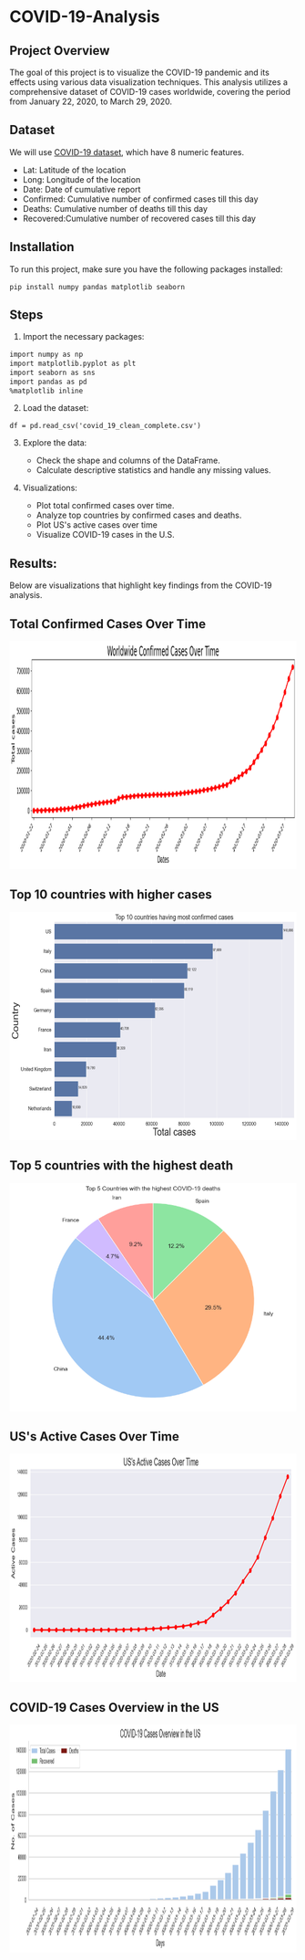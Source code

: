 # COVID-19-Analysis



## Project Overview

The goal of this project is to visualize the COVID-19 pandemic and its effects using various data visualization techniques. This analysis utilizes a comprehensive dataset of COVID-19 cases worldwide, covering the period from January 22, 2020, to March 29, 2020.


## Dataset

We will use [COVID-19 dataset](https://www.kaggle.com/imdevskp/corona-virus-report#covid_19_clean_complete.csv), which have 8 numeric features.

* Lat: Latitude of the location
* Long: Longitude of the location
* Date: Date of cumulative report
* Confirmed: Cumulative number of confirmed cases till this day
* Deaths: Cumulative number of deaths till this day
* Recovered:Cumulative number of recovered cases till this day


## Installation

To run this project, make sure you have the following packages installed:

```
pip install numpy pandas matplotlib seaborn
```

## Steps
1. Import the necessary packages:

```
import numpy as np
import matplotlib.pyplot as plt
import seaborn as sns
import pandas as pd
%matplotlib inline
```
2. Load the dataset:

```
df = pd.read_csv('covid_19_clean_complete.csv')
```

3. Explore the data:
 
   - Check the shape and columns of the DataFrame.
   - Calculate descriptive statistics and handle any missing values.



4. Visualizations:

   - Plot total confirmed cases over time.
   - Analyze top countries by confirmed cases and deaths.
   - Plot US's active cases over time
   - Visualize COVID-19 cases in the U.S.
 
## Results:

Below are visualizations that highlight key findings from the COVID-19 analysis.


## Total Confirmed Cases Over Time

<img src="https://github.com/RawanAlsaedi/COVID-19-Analysis/blob/main/img/Worldwide%20Confirmed%20Cases%20Over%20Time.png" alt="Worldwide Confirmed Cases Over Time" width="900" height="400">




## Top 10 countries with higher cases

<img src="https://github.com/RawanAlsaedi/COVID-19-Analysis/blob/main/img/Top%2010%20countries%20having%20most%20confirmed%20cases.png" alt="Top 10 Countries with Most Confirmed Cases" width="900" height="400">

##  Top 5 countries with the highest death



<img src="https://github.com/RawanAlsaedi/COVID-19-Analysis/blob/main/img/Top%205%20countries%20with%20the%20highest%20death.png" alt="Top 5 Countries with the Highest Deaths" width="900" height="400">

## US's Active Cases Over Time

<img src="https://github.com/RawanAlsaedi/COVID-19-Analysis/blob/main/img/US's%20Active%20Cases%20Over%20Time.png" alt="US's Active Cases Over Time" width="900" height="400">




## COVID-19 Cases Overview in the US

<img src="https://github.com/RawanAlsaedi/COVID-19-Analysis/blob/main/img/COVID-19%20Cases%20Overview%20in%20the%20US.png" alt="COVID-19 Cases Overview in the US" width="900" height="400">
